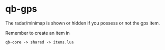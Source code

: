 # qb-gps
 The radar/minimap is shown or hidden if you possess or not the gps item.

Remember to create an item in
```
qb-core -> shared -> items.lua
```
